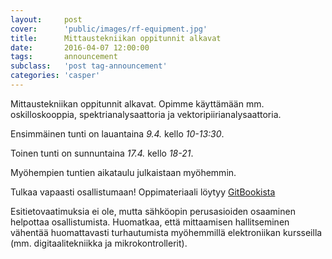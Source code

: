```yaml
---
layout:     post
cover:      'public/images/rf-equipment.jpg'
title:      Mittaustekniikan oppitunnit alkavat
date:       2016-04-07 12:00:00
tags:       announcement
subclass:   'post tag-announcement'
categories: 'casper'
---
```


Mittaustekniikan oppitunnit alkavat. Opimme käyttämään mm. oskilloskooppia, spektrianalysaattoria ja vektoripiirianalysaattoria.

Ensimmäinen tunti on lauantaina *9.4.* kello *10-13:30*.

Toinen tunti on sunnuntaina *17.4.* kello *18-21*.

Myöhempien tuntien aikataulu julkaistaan myöhemmin.

Tulkaa vapaasti osallistumaan!
Oppimateriaali löytyy [GitBookista](https://www.gitbook.com/…/hacklabm…/mittaustekniikka/details)

Esitietovaatimuksia ei ole, mutta sähköopin perusasioiden osaaminen helpottaa osallistumista. Huomatkaa, että mittaamisen hallitseminen vähentää huomattavasti turhautumista myöhemmillä elektroniikan kursseilla (mm. digitaalitekniikka ja mikrokontrollerit).
